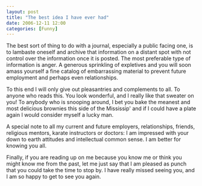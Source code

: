 ```yaml
---
layout: post
title: "The best idea I have ever had"
date: 2006-12-11 12:00
categories: [Funny]
---
```


The best sort of thing to do with a journal, especially a public facing one, is to lambaste oneself and archive that information on a distant spot with not control over the information once it is posted. The most preferable type of information is anger. A generous sprinkling of expletives and you will soon amass yourself a fine catalog of embarrassing material to prevent future employment and perhaps even relationships.
 
To this end I will only give out pleasantries and complements to all. To anyone who reads this. You look wonderful, and I really like that sweater on you! To anybody who is snooping around, I bet you bake the meanest and most delicious brownies this side of the Mississip' and if I could have a plate again I would consider myself a lucky man.
 
A special note to all my current and future employers, relationships, friends, religious mentors, karate instructors or doctors: I am impressed with your down to earth attitudes and intellectual common sense. I am better for knowing you all.
 
Finally, if you are reading up on me because you know me or think you might know me from the past, let me just say that I am pleased as punch that you could take the time to stop by. I have really missed seeing you, and I am so happy to get to see you again.